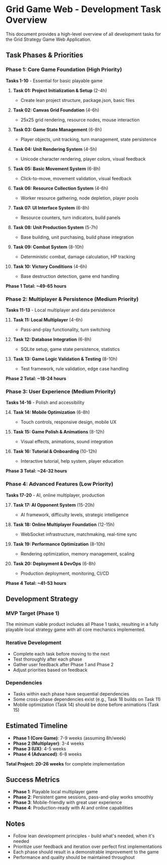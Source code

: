 # Grid Game Web - Development Task Overview

This document provides a high-level overview of all development tasks for the Grid Strategy Game Web Application.

## Task Phases & Priorities

### Phase 1: Core Game Foundation (High Priority)

**Tasks 1-10** - Essential for basic playable game

1. **Task 01: Project Initialization & Setup** (2-4h)
   - Create lean project structure, package.json, basic files

2. **Task 02: Canvas Grid Foundation** (4-6h)
   - 25x25 grid rendering, resource nodes, mouse interaction

3. **Task 03: Game State Management** (6-8h)
   - Player objects, unit tracking, turn management, state persistence

4. **Task 04: Unit Rendering System** (4-5h)
   - Unicode character rendering, player colors, visual feedback

5. **Task 05: Basic Movement System** (6-8h)
   - Click-to-move, movement validation, visual feedback

6. **Task 06: Resource Collection System** (4-6h)
   - Worker resource gathering, node depletion, player pools

7. **Task 07: UI Interface System** (6-8h)
   - Resource counters, turn indicators, build panels

8. **Task 08: Unit Production System** (5-7h)
   - Base building, unit purchasing, build phase integration

9. **Task 09: Combat System** (8-10h)
   - Deterministic combat, damage calculation, HP tracking

10. **Task 10: Victory Conditions** (4-6h)
    - Base destruction detection, game end handling

**Phase 1 Total: ~49-65 hours**

### Phase 2: Multiplayer & Persistence (Medium Priority)

**Tasks 11-13** - Local multiplayer and data persistence

11. **Task 11: Local Multiplayer** (4-6h)
    - Pass-and-play functionality, turn switching

12. **Task 12: Database Integration** (6-8h)
    - SQLite setup, game state persistence, statistics

13. **Task 13: Game Logic Validation & Testing** (8-10h)
    - Test framework, rule validation, edge case handling

**Phase 2 Total: ~18-24 hours**

### Phase 3: User Experience (Medium Priority)

**Tasks 14-16** - Polish and accessibility

14. **Task 14: Mobile Optimization** (6-8h)
    - Touch controls, responsive design, mobile UX

15. **Task 15: Game Polish & Animations** (8-12h)
    - Visual effects, animations, sound integration

16. **Task 16: Tutorial & Onboarding** (10-12h)
    - Interactive tutorial, help system, player education

**Phase 3 Total: ~24-32 hours**

### Phase 4: Advanced Features (Low Priority)

**Tasks 17-20** - AI, online multiplayer, production

17. **Task 17: AI Opponent System** (15-20h)
    - AI framework, difficulty levels, strategic intelligence

18. **Task 18: Online Multiplayer Foundation** (12-15h)
    - WebSocket infrastructure, matchmaking, real-time sync

19. **Task 19: Performance Optimization** (8-10h)
    - Rendering optimization, memory management, scaling

20. **Task 20: Deployment & DevOps** (6-8h)
    - Production deployment, monitoring, CI/CD

**Phase 4 Total: ~41-53 hours**

## Development Strategy

### MVP Target (Phase 1)

The minimum viable product includes all Phase 1 tasks, resulting in a fully playable local strategy game with all core mechanics implemented.

### Iterative Development

- Complete each task before moving to the next
- Test thoroughly after each phase
- Gather user feedback after Phase 1 and Phase 2
- Adjust priorities based on feedback

### Dependencies

- Tasks within each phase have sequential dependencies
- Some cross-phase dependencies exist (e.g., Task 18 builds on Task 11)
- Mobile optimization (Task 14) should be done before animations (Task 15)

## Estimated Timeline

- **Phase 1 (Core Game)**: 7-9 weeks (assuming 8h/week)
- **Phase 2 (Multiplayer)**: 3-4 weeks
- **Phase 3 (UX)**: 4-5 weeks
- **Phase 4 (Advanced)**: 6-8 weeks

**Total Project: 20-26 weeks** for complete implementation

## Success Metrics

- **Phase 1**: Playable local multiplayer game
- **Phase 2**: Persistent game sessions, pass-and-play works smoothly
- **Phase 3**: Mobile-friendly with great user experience
- **Phase 4**: Production-ready with AI and online capabilities

## Notes

- Follow lean development principles - build what's needed, when it's needed
- Prioritize user feedback and iteration over perfect first implementations
- Each phase should result in a demonstrable improvement to the game
- Performance and quality should be maintained throughout
